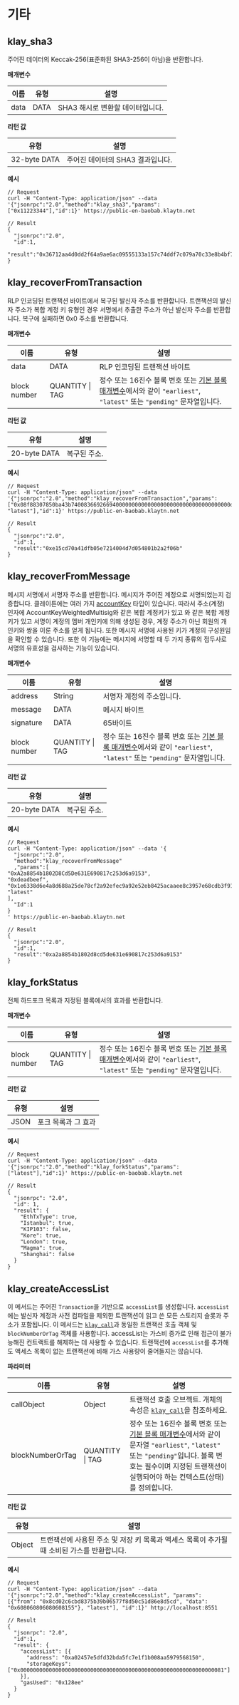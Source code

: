 # 기타

## klay_sha3 <a id="klay_sha3"></a>

주어진 데이터의 Keccak-256(표준화된 SHA3-256이 아님)을 반환합니다.

**매개변수**

| 이름 | 유형 | 설명
| --- | --- | --- |
| data | DATA | SHA3 해시로 변환할 데이터입니다. |

**리턴 값**

| 유형 | 설명
| --- | --- |
| 32-byte DATA | 주어진 데이터의 SHA3 결과입니다. |


**예시**

```shell
// Request
curl -H "Content-Type: application/json" --data '{"jsonrpc":"2.0","method":"klay_sha3","params":["0x11223344"],"id":1}' https://public-en-baobab.klaytn.net

// Result
{
  "jsonrpc":"2.0",
  "id":1,
  "result":"0x36712aa4d0dd2f64a9ae6ac09555133a157c74ddf7c079a70c33e8b4bf70dd73"
}
```



## klay_recoverFromTransaction <a id="klay_recoverFromTransaction"></a>

RLP 인코딩된 트랜잭션 바이트에서 복구된 발신자 주소를 반환합니다.
트랜잭션의 발신자 주소가 복합 계정 키 유형인 경우 서명에서 추출한 주소가 아닌 발신자 주소를 반환합니다. 복구에 실패하면 0x0 주소를 반환합니다.

**매개변수**

| 이름 | 유형 | 설명
| --- | --- | --- |
| data | DATA | RLP 인코딩된 트랜잭션 바이트 |
| block number | QUANTITY &#124; TAG | 정수 또는 16진수 블록 번호 또는 [기본 블록 매개변수](#the-default-block-parameter)에서와 같이 `"earliest"`, `"latest"` 또는 `"pending"` 문자열입니다. |

**리턴 값**

| 유형 | 설명
| --- | --- |
| 20-byte DATA | 복구된 주소.

**예시**

```shell
// Request
curl -H "Content-Type: application/json" --data '{"jsonrpc":"2.0","method":"klay_recoverFromTransaction","params":["0x08f88307850ba43b74008366926694000000000000000000000000000000000000dead843b9aca00945bd2fb3c21564c023a4a735935a2b7a238c4cceaf847f8458207f6a09c57511347c7b88c3539a6584b4d57991f6c4665ffcde89da0e9895eb078bef7a0296f4fd2a765567e034f4754cf31a9902c49d6a1d465a2e3fd10b165476cffa8", "latest"],"id":1}' https://public-en-baobab.klaytn.net

// Result
{
  "jsonrpc":"2.0",
  "id":1,
  "result":"0xe15cd70a41dfb05e7214004d7d054801b2a2f06b"
}
```


## klay_recoverFromMessage <a id="klay_recoverFromMessage"></a>

메시지 서명에서 서명자 주소를 반환합니다.
메시지가 주어진 계정으로 서명되었는지 검증합니다.
클레이튼에는 여러 가지 [accountKey](../../../learn/accounts.md#account-key) 타입이 있습니다.
따라서 주소(계정) 인자에 AccountKeyWeightedMultisig와 같은 복합 계정키가 있고
와 같은 복합 계정키가 있고 서명이 계정의 멤버 개인키에 의해 생성된 경우,
계정 주소가 아닌 회원의 개인키와 쌍을 이룬 주소를 얻게 됩니다.
또한 메시지 서명에 사용된 키가 계정의 구성원임을 확인할 수 있습니다.
또한 이 기능에는 메시지에 서명할 때 두 가지 종류의 접두사로 서명의 유효성을 검사하는 기능이 있습니다.



**매개변수**

| 이름 | 유형 | 설명
| --- | --- | --- |
| address | String | 서명자 계정의 주소입니다. |
| message | DATA | 메시지 바이트
| signature | DATA | 65바이트
| block number | QUANTITY &#124; TAG | 정수 또는 16진수 블록 번호 또는 [기본 블록 매개변수](#the-default-block-parameter)에서와 같이 `"earliest"`, `"latest"` 또는 `"pending"` 문자열입니다. |

**리턴 값**

| 유형 | 설명
| --- | --- |
| 20-byte DATA | 복구된 주소.


**예시**

```shell
// Request
curl -H "Content-Type: application/json" --data '{
  "jsonrpc":"2.0",
  "method":"klay_recoverFromMessage"
  ,"params":[
"0xA2a8854b1802D8Cd5De631E690817c253d6a9153",
"0xdeadbeef", 
"0x1e6338d6e4a8d688a25de78cf2a92efec9a92e52eb8425acaaee8c3957e68cdb3f91bdc483f0ed05a0da26eca3be4c566d087d90dc2ca293be23b2a9de0bcafc1c", 
"latest"
], 
  "Id":1
}
' https://public-en-baobab.klaytn.net

// Result
{
  "jsonrpc":"2.0",
  "id":1,
  "result":"0xa2a8854b1802d8cd5de631e690817c253d6a9153"
}
```


## klay_forkStatus <a id="klay_forkStatus"></a>

전체 하드포크 목록과 지정된 블록에서의 효과를 반환합니다.

**매개변수**

| 이름 | 유형 | 설명
| --- | --- | --- |
| block number | QUANTITY &#124; TAG | 정수 또는 16진수 블록 번호 또는 [기본 블록 매개변수](#the-default-block-parameter)에서와 같이 `"earliest"`, `"latest"` 또는 `"pending"` 문자열입니다. |

**리턴 값**

| 유형 | 설명
| --- | --- |
| JSON | 포크 목록과 그 효과 |


**예시**

```shell
// Request
curl -H "Content-Type: application/json" --data '{"jsonrpc":"2.0","method":"klay_forkStatus","params":["latest"],"id":1}' https://public-en-baobab.klaytn.net

// Result
{
  "jsonrpc": "2.0",
  "id": 1,
  "result": {
    "EthTxType": true,
    "Istanbul": true,
    "KIP103": false,
    "Kore": true,
    "London": true,
    "Magma": true,
    "Shanghai": false
  }
}
```

## klay_createAccessList <a id="klay_createaccesslist"></a>

이 메서드는 주어진 `Transaction`을 기반으로 `accessList`를 생성합니다.
`accessList`에는 발신자 계정과 사전 컴파일을 제외한 트랜잭션이 읽고 쓴 모든 스토리지 슬롯과 주소가 포함됩니다.
이 메서드는 [`klay_call`](./transaction.md#klay_call)과 동일한 트랜잭션 호출 객체 및 `blockNumberOrTag` 객체를 사용합니다.
accessList는 가스비 증가로 인해 접근이 불가능해진 컨트랙트를 해제하는 데 사용할 수 있습니다.
트랜잭션에 `accessList`를 추가해도 액세스 목록이 없는 트랜잭션에 비해 가스 사용량이 줄어들지는 않습니다.

**파라미터**

| 이름 | 유형 | 설명 |
|------------------|---------------------|----------------------------------------------------------------------------------------------------------|
| callObject       | Object     | 트랜잭션 호출 오브젝트. 개체의 속성은 [`klay_call`](./transaction.md#klay_call)을 참조하세요. |
| blockNumberOrTag | QUANTITY &#124; TAG | 정수 또는 16진수 블록 번호 또는 [기본 블록 매개변수](./block.md#the-default-block-parameter)에서와 같이 문자열 `"earliest"`, `"latest"` 또는 `"pending"`입니다. 블록 번호는 필수이며 지정된 트랜잭션이 실행되어야 하는 컨텍스트(상태)를 정의합니다. |

**리턴 값**

| 유형 | 설명 |
|-----------|--------------------------------------------------------------------------|
| Object | 트랜잭션에 사용된 주소 및 저장 키 목록과 액세스 목록이 추가될 때 소비된 가스를 반환합니다. |

**예시**

```shell
// Request
curl -H "Content-Type: application/json" --data '{"jsonrpc":"2.0","method":"klay_createAccessList", "params": [{"from": "0x8cd02c6cbd8375b39b06577f8d50c51d86e8d5cd", "data": "0x608060806080608155"}, "latest"], "id":1}' http://localhost:8551

// Result
{
  "jsonrpc": "2.0",
  "id":1,
  "result": {
    "accessList": [{
      "address": "0xa02457e5dfd32bda5fc7e1f1b008aa5979568150",
      "storageKeys": ["0x0000000000000000000000000000000000000000000000000000000000000081"]
    }],
    "gasUsed": "0x128ee"
  }
}
```